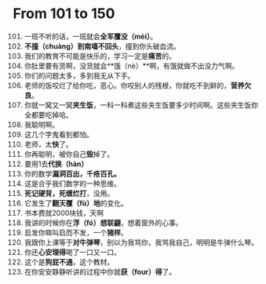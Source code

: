 # From 101 to 150
 101. 一班不听的话，一班就会**全军覆没（mèi）**。
 102. **不撞（chuàng）到南墙不回头**，撞到你头破血流。
 103. 我们的教育不可能是快乐的，学习一定是**痛苦**的。
 104. 你肚里要有货啊，没货就会**饿（nè）**啊，有饿就做不出没力气啊。
 105. 你们的问题太多，多到我无从下手。
 106. 老师的饭咬烂了给你吃，恶心。你咬别人的残根，你就吃不到鲜的，**营养欠良**。
 107. 你就一窝又一窝**夹生饭**，一科一科煮这些夹生饭要多少时间啊。这些夹生饭你全都要吃掉哈。
 108. 我聪明啊。
 109. 这几个字鬼看到都怕。
 110. 老师，太**快**了。
 111. 你再聪明，被你自己**毁**掉了。
 112. 要用1去**代换（hàn）**
 113. 你的数学**漏洞百出，千疮百孔。**
 114. 这是合乎我们数学的一种思维。
 115. **死记硬背，死缠烂打**，没用。
 116. 它发生了**翻天覆（fù）地**的变化。
 117. 书本费就2000块钱，天啊
 118. 我讲的时候你在**浮（fó）想联翩**，想着窗外的心事。
 119. 启发你嘛叫启而不发，一个**猪样**。
 120. 我跟你上课等于**对牛弹琴**，别以为我骂你，我骂我自己，明明是牛弹什么琴。
 121. 你还**心安理得**喝了一口又一口。
 122. 这个是**狗屁不通**，这个教材。
 123. 在你安安静静听讲的过程中你就**获（four）得**了。
